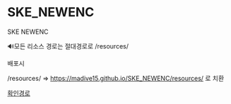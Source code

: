 # SKE_NEWENC
SKE NEWENC


🔊모든 리소스 경로는 절대경로로 /resources/

배포시

/resources/
=>
https://madive15.github.io/SKE_NEWENC/resources/
로 치환


[확인경로](https://madive15.github.io/SKE_NEWENC/WEB-INF/html/mockup_list.html)
